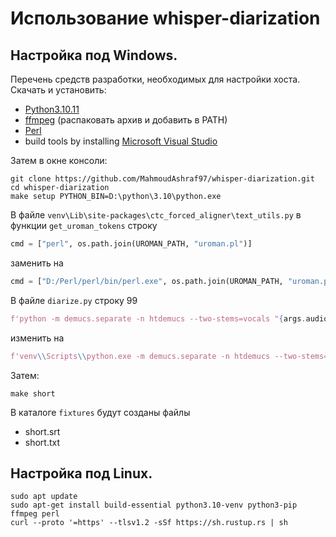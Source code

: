 # Использование whisper-diarization

## Настройка под Windows.

Перечень средств разработки, необходимых для настройки хоста. Скачать и установить:

- [Python3.10.11](https://www.python.org/downloads/release/python-31011/)
- [ffmpeg](https://ffmpeg.org/download.html) (распаковать архив и добавить в PATH)
- [Perl](https://strawberryperl.com/)
- build tools by installing [Microsoft Visual Studio](https://visualstudio.microsoft.com/downloads/)

Затем в окне консоли:

```
git clone https://github.com/MahmoudAshraf97/whisper-diarization.git
cd whisper-diarization
make setup PYTHON_BIN=D:\python\3.10\python.exe
```

В файле `venv\Lib\site-packages\ctc_forced_aligner\text_utils.py` в функции `get_uroman_tokens` строку 

```python
cmd = ["perl", os.path.join(UROMAN_PATH, "uroman.pl")]
```
заменить на

```python
cmd = ["D:/Perl/perl/bin/perl.exe", os.path.join(UROMAN_PATH, "uroman.pl")]
```

В файле `diarize.py` строку 99

```python
f'python -m demucs.separate -n htdemucs --two-stems=vocals "{args.audio}" -o temp_outputs --device "{args.device}"'
```

изменить на

```python
f'venv\\Scripts\\python.exe -m demucs.separate -n htdemucs --two-stems=vocals "{args.audio}" -o temp_outputs --device "{args.device}"'
```

Затем:

```
make short
```

В каталоге `fixtures` будут созданы файлы

- short.srt
- short.txt

## Настройка под Linux.

```
sudo apt update
sudo apt-get install build-essential python3.10-venv python3-pip ffmpeg perl
curl --proto '=https' --tlsv1.2 -sSf https://sh.rustup.rs | sh
```
